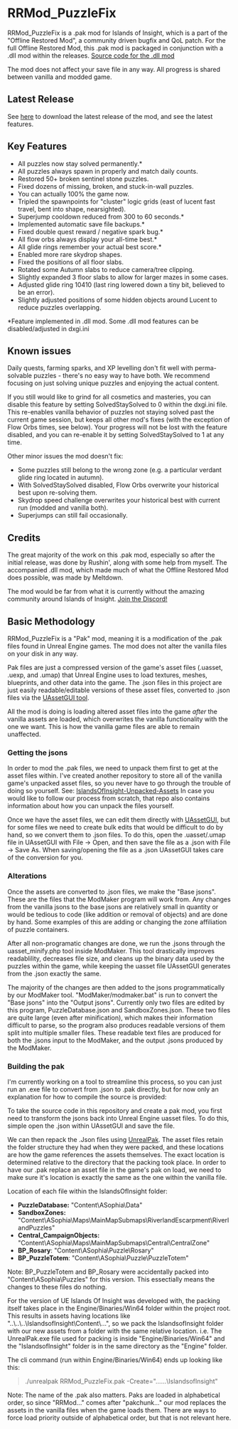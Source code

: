 # RRMod_PuzzleFix
RRMod_PuzzleFix is a .pak mod for Islands of Insight, which is a part of the "Offline Restored Mod", a community driven bugfix and QoL patch.
For the full Offline Restored Mod, this .pak mod is packaged in conjunction with a .dll mod within the releases.
[Source code for the .dll mod](https://github.com/grechnik/islands-of-insight-fix)

The mod does not affect your save file in any way. All progress is shared between vanilla and modded game.

## Latest Release
See [here](https://github.com/RiccTheThicc/RRMod_Puzzlefix/releases) to download the latest release of the mod, and see the latest features.

## Key Features
- All puzzles now stay solved permanently.*
- All puzzles always spawn in properly and match daily counts.
- Restored 50+ broken sentinel stone puzzles.
- Fixed dozens of missing, broken, and stuck-in-wall puzzles.
- You can actually 100% the game now.
- Tripled the spawnpoints for "cluster" logic grids (east of lucent fast travel, bent into shape, nearsighted).
- Superjump cooldown reduced from 300 to 60 seconds.*
- Implemented automatic save file backups.*
- Fixed double quest reward / negative spark bug.*
- All flow orbs always display your all-time best.*
- All glide rings remember your actual best score.*
- Enabled more rare skydrop shapes.
- Fixed the positions of all floor slabs.
- Rotated some Autumn slabs to reduce camera/tree clipping.
- Slightly expanded 3 floor slabs to allow for larger mazes in some cases.
- Adjusted glide ring 10410 (last ring lowered down a tiny bit, believed to be an error).
- Slightly adjusted positions of some hidden objects around Lucent to reduce puzzles overlapping.

*Feature implemented in .dll mod. Some .dll mod features can be disabled/adjusted in dxgi.ini

## Known issues
Daily quests, farming sparks, and XP levelling don't fit well with perma-solvable puzzles - there's no easy way to have both.
We recommend focusing on just solving unique puzzles and enjoying the actual content.

If you still would like to grind for all cosmetics and masteries, you can disable this feature by setting SolvedStaySolved to 0 within the dxgi.ini file.
This re-enables vanilla behavior of puzzles not staying solved past the current game session, but keeps all other mod's fixes (with the exception of Flow Orbs times, see below).
Your progress will not be lost with the feature disabled, and you can re-enable it by setting SolvedStaySolved to 1 at any time.

Other minor issues the mod doesn't fix:
- Some puzzles still belong to the wrong zone (e.g. a particular verdant glide ring located in autumn).
- With SolvedStaySolved disabled, Flow Orbs overwrite your historical best upon re-solving them.
- Skydrop speed challenge overwrites your historical best with current run (modded and vanilla both).
- Superjumps can still fail occasionally.

## Credits
The great majority of the work on this .pak mod, especially so after the initial release, was done by Rushin', along with some help from myself.
The accompanied .dll mod, which made much of what the Offline Restored Mod does possible, was made by Meltdown.

The mod would be far from what it is currently without the amazing community around Islands of Insight.
[Join the Discord!](https://discord.gg/xbC4v3SJHQ)

## Basic Methodology
RRMod_PuzzleFix is a "Pak" mod, meaning it is a modification of the .pak files found in Unreal Engine games. The mod does not alter the vanilla files on your disk in any way.

Pak files are just a compressed version of the game's asset files (.uasset, .uexp, and .umap) that Unreal Engine uses to load textures, meshes, blueprints, and other data into the game.
The .json files in this project are just easily readable/editable versions of these asset files, converted to .json files via the [UAssetGUI tool](https://github.com/atenfyr/UAssetGUI).

All the mod is doing is loading altered asset files into the game *after* the vanilla assets are loaded, which overwrites the vanilla functionality with the one we want. This is how the vanilla game files are able to remain unaffected.

### Getting the jsons
In order to mod the .pak files, we need to unpack them first to get at the asset files within.
I've created another repository to store all of the vanilla game's unpacked asset files, so you never have to go through the trouble of doing so yourself.
See: [IslandsOfInsight-Unpacked-Assets](https://github.com/RiccTheThicc/IslandsOfInsight-Unpacked-Assets)
In case you would like to follow our process from scratch, that repo also contains information about how you can unpack the files yourself.

Once we have the asset files, we can edit them directly with [UAssetGUI](https://github.com/atenfyr/UAssetGUI), but for some files we need to create bulk edits that would be difficult to do by hand, so we convert them to .json files.
To do this, open the .uasset/.umap file in UAssetGUI with File -> Open, and then save the file as a .json with File -> Save As. When saving/opening the file as a .json UAssetGUI takes care of the conversion for you.

### Alterations
Once the assets are converted to .json files, we make the "Base jsons". These are the files that the ModMaker program will work from.
Any changes from the vanilla jsons to the base jsons are relatively small in quantity or would be tedious to code (like addition or removal of objects) and are done by hand.
Some examples of this are adding or changing the zone affiliation of puzzle containers.

After all non-programatic changes are done, we run the .jsons through the uasset_minify.php tool inside ModMaker.
This tool drastically improves readablility, decreases file size, and cleans up the binary data used by the puzzles within the game, while keeping the uasset file UAssetGUI generates from the .json exactly the same.

The majority of the changes are then added to the jsons programmatically by our ModMaker tool.
"ModMaker/modmaker.bat" is run to convert the "Base jsons" into the "Output jsons". Currently only two files are edited by this program, PuzzleDatabase.json and SandboxZones.json.
These two files are quite large (even after minification), which makes their information difficult to parse, so the program also produces readable versions of them split into multiple smaller files.
These readable text files are produced for both the .jsons input to the ModMaker, and the output .jsons produced by the ModMaker.

### Building the pak
I'm currently working on a tool to streamline this process, so you can just run an .exe file to convert from .json to .pak directly, but for now only an explanation for how to compile the source is provided:

To take the source code in this repository and create a pak mod, you first need to transform the jsons back into Unreal Engine uasset files.
To do this, simple open the .json within UAssetGUI and save the file.

We can then repack the .Json files using [UnrealPak](https://github.com/allcoolthingsatoneplace/UnrealPakTool).
The asset files retain the folder structure they had when they were packed, and these locations are how the game references the assets themselves. The exact location is determined relative to the directory that the packing took place.
In order to have our .pak replace an asset file in the game's pak on load, we need to make sure it's location is exactly the same as the one within the vanilla file.

Location of each file within the IslandsOfInsight folder:
- **PuzzleDatabase:** "Content\ASophia\Data\"
- **SandboxZones:** "Content\ASophia\Maps\MainMapSubmaps\RiverlandEscarpment\RiverlandPuzzles\"
- **Central_CampaignObjects:** "Content\ASophia\Maps\MainMapSubmaps\Central\CentralZone\"
- **BP_Rosary**: "Content\ASophia\Puzzle\Rosary"
- **BP_PuzzleTotem**: "Content\ASophia\Puzzle\PuzzleTotem"

Note: BP_PuzzleTotem and BP_Rosary were accidentally packed into "Content\ASophia\Puzzles" for this version. This essectially means the changes to these files do nothing.

For the version of UE Islands Of Insight was developed with, the packing itself takes place in the Engine/Binaries/Win64 folder within the project root. This results in assets having locations like "..\\..\\..\\IslandsofInsight\\Content\\...", so we pack the IslandsofInsight folder with our new assets from a folder with the same relative location. i.e. The UnrealPak.exe file used for packing is inside "Engine/Binaries/Win64" and the "IslandsofInsight" folder is in the same directory as the "Engine" folder.

The cli command (run within Engine/Binaries/Win64) ends up looking like this:
>./unrealpak RRMod_PuzzleFix.pak -Create="..\..\..\IslandsofInsight\"

Note: The name of the .pak also matters. Paks are loaded in alphabetical order, so since "RRMod..." comes after "pakchunk..." our mod replaces the assets in the vanilla files when the game loads them. There are ways to force load priority outside of alphabetical order, but that is not relevant here.

